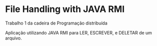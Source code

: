 # File Handling with JAVA RMI
Trabalho 1 da cadeira de Programação distribuída

Aplicação utilizando JAVA RMI para LER, ESCREVER, e DELETAR de um arquivo.
